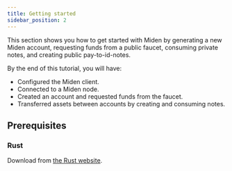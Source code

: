 ```yaml
---
title: Getting started
sidebar_position: 2
---
```


This section shows you how to get started with Miden by generating a new Miden account, requesting funds from a public faucet, consuming private notes, and creating public pay-to-id-notes.

By the end of this tutorial, you will have:

- Configured the Miden client.
- Connected to a Miden node.
- Created an account and requested funds from the faucet.
- Transferred assets between accounts by creating and consuming notes.

## Prerequisites

### Rust

Download from [the Rust website](https://www.rust-lang.org/learn/get-started).
